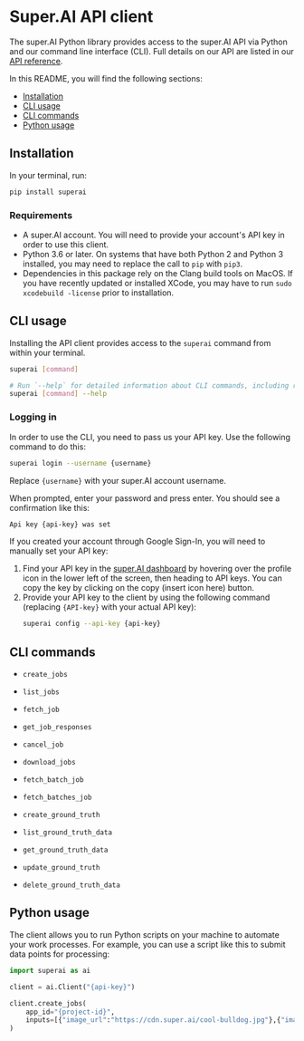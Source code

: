 # Super.AI API client

The super.AI Python library provides access to the super.AI API via Python and our command line interface (CLI). Full details on our API are listed in our [API reference](https://super.ai/reference).

In this README, you will find the following sections:

- [Installation](#installation)
- [CLI usage](#cli-usage)
- [CLI commands](#cli-commands)
- [Python usage](#python-usage)

## Installation

In your terminal, run:

```sh
pip install superai
```

### Requirements

- A super.AI account. You will need to provide your account's API key in order to use this client.
- Python 3.6 or later. On systems that have both Python 2 and Python 3 installed, you may need to replace the call to `pip`  with `pip3`.
- Dependencies in this package rely on the Clang build tools on MacOS. If you have recently updated or installed XCode, you may have to run `sudo xcodebuild -license` prior to installation.

## CLI usage

Installing the API client provides access to the `superai` command from within your terminal.

```sh
superai [command]

# Run `--help` for detailed information about CLI commands, including required and optional flags.
superai [command] --help
```

### Logging in

In order to use the CLI, you need to pass us your API key. Use the following command to do this:

```sh
superai login --username {username}
```

Replace `{username}` with your super.AI account username.

When prompted, enter your password and press enter. You should see a confirmation like this:

```sh
Api key {api-key} was set
```

If you created your account through Google Sign-In, you will need to manually set your API key:

1. Find your API key in the [super.AI dashboard](https://super.ai/dashboard/) by hovering over the profile icon in the lower left of the screen, then heading to API keys. You can copy the key by clicking on the copy (insert icon here) button. 
2. Provide your API key to the client by using the following command (replacing `{API-key}` with your actual API key):
      ```sh
      superai config --api-key {api-key}
      ```

## CLI commands

- `create_jobs`
- `list_jobs`
- `fetch_job`
- `get_job_responses`
- `cancel_job`
- `download_jobs`

- `fetch_batch_job`
- `fetch_batches_job`

- `create_ground_truth`
- `list_ground_truth_data`
- `get_ground_truth_data`
- `update_ground_truth`
- `delete_ground_truth_data`

## Python usage

The client allows you to run Python scripts on your machine to automate your work processes. For example, you can use a script like this to submit data points for processing:

```py
import superai as ai

client = ai.Client("{api-key}")

client.create_jobs(
    app_id="{project-id}",
    inputs=[{"image_url":"https://cdn.super.ai/cool-bulldog.jpg"},{"image_url":"https://cdn.super.ai/hot-dog-01.jpeg"}]
)
```
